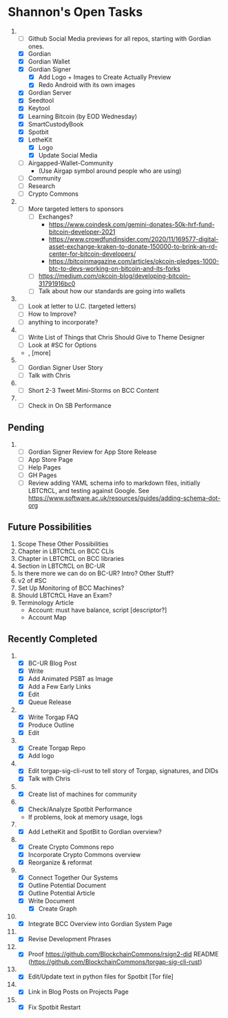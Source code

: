 # Shannon's Open Tasks

1. * [ ] Github Social Media previews for all repos, starting with Gordian ones.
   * [X] Gordian
   * [X] Gordian Wallet
   * [X] Gordian Signer
      * [X] Add Logo + Images to Create Actually Preview
      * [X] Redo Android with its own images
   * [X] Gordian Server
   * [X] Seedtool
   * [X] Keytool
   * [X] Learning Bitcoin (by EOD Wednesday)
   * [X] SmartCustodyBook
   * [X] Spotbit
   * [X] LetheKit
      * [X] Logo
      * [X] Update Social Media
   * [ ] Airgapped-Wallet-Community
      * (Use Airgap symbol around people who are using)
   * [ ] Community
   * [ ] Research
   * [ ] Crypto Commons
1. * [ ] More targeted letters to sponsors
     * [ ] Exchanges?
        * https://www.coindesk.com/gemini-donates-50k-hrf-fund-bitcoin-developer-2021
        * https://www.crowdfundinsider.com/2020/11/169577-digital-asset-exchange-kraken-to-donate-150000-to-brink-an-rd-center-for-bitcoin-developers/
        * https://bitcoinmagazine.com/articles/okcoin-pledges-1000-btc-to-devs-working-on-bitcoin-and-its-forks
     * [ ] https://medium.com/okcoin-blog/developing-bitcoin-31791916bc0
     * [ ] Talk about how our standards are going into wallets
1. * [ ] Look at letter to U.C. (targeted letters)
   * [ ] How to Improve?
   * [ ] anything to incorporate?
1. * [ ] Write List of Things that Chris Should Give to Theme Designer
   * [ ] Look at #SC for Options
   * <!--posts-->, [more]
1. * [ ] Gordian Signer User Story
   * [ ] Talk with Chris
1. * [ ] Short 2-3 Tweet Mini-Storms on BCC Content
1. * [ ] Check in On SB Performance

## Pending

1. * [ ] Gordian Signer Review for App Store Release
   * [ ] App Store Page
   * [ ] Help Pages
   * [ ] GH Pages
   * [ ] Review adding YAML schema info to markdown files, initially LBTCftCL, and testing against Google. See https://www.software.ac.uk/resources/guides/adding-schema-dot-org 

## Future Possibilities

1. Scope These Other Possibilities
1. Chapter in LBTCftCL on BCC CLIs
1. Chapter in LBTCftCL on BCC libraries
1. Section in LBTCftCL on BC-UR
1. Is there more we can do on BC-UR? Intro? Other Stuff?
1. v2 of #SC
1. Set Up Monitoring of BCC Machines?
1. Should LBTCftCL Have an Exam?
1. Terminology Article
   * Account: must have balance, script [descriptor?]
   * Account Map

## Recently Completed

1. * [X] BC-UR Blog Post
   * [X] Write
   * [X] Add Animated PSBT as Image
   * [X] Add a Few Early Links
   * [X] Edit
   * [X] Queue Release
1. * [X] Write Torgap FAQ
   * [X] Produce Outline
   * [X] Edit
1. * [X] Create Torgap Repo
   * [X] Add logo
1. * [X] Edit torgap-sig-cli-rust to tell story of Torgap, signatures, and DIDs
   * [X] Talk with Chris
1. * [X] Create list of machines for community
1. * [X] Check/Analyze Spotbit Performance
   * If problems, look at memory usage, logs
1. * [X] Add LetheKit and SpotBit to Gordian overview?
1. * [X] Create Crypto Commons repo
   * [X] Incorporate Crypto Commons overview
   * [X] Reorganize & reformat
1. * [X] Connect Together Our Systems
   * [X] Outline Potential Document
   * [X] Outline Potential Article
   * [X] Write Document
      * [X] Create Graph
1. * [X] Integrate BCC Overview into Gordian System Page
1. * [X] Revise Development Phrases 
1. * [X] Proof https://github.com/BlockchainCommons/rsign2-did README (https://github.com/BlockchainCommons/torgap-sig-cli-rust)
1. * [X] Edit/Update text in python files for Spotbit [Tor file]
1. * [X] Link in Blog Posts on Projects Page
1. * [X] Fix Spotbit Restart
